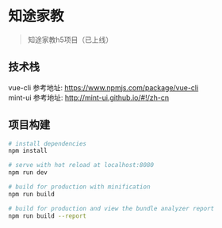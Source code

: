# 知途家教

> 知途家教h5项目（已上线）

## 技术栈
vue-cli 参考地址: https://www.npmjs.com/package/vue-cli  
mint-ui 参考地址: http://mint-ui.github.io/#!/zh-cn

## 项目构建

``` bash
# install dependencies
npm install

# serve with hot reload at localhost:8080
npm run dev

# build for production with minification
npm run build

# build for production and view the bundle analyzer report
npm run build --report
```

